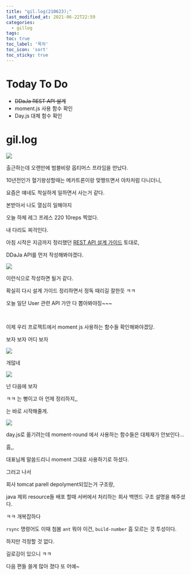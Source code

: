 ```yaml
---
title: "gil.log(210623);"
last_modified_at: 2021-06-22T22:59
categories: 
  - gillog
tags:
toc: true
toc_label: '목차'
toc_icon: 'sort'
toc_sticky: true
---
```

# Today To Do

- ~~DDaJa REST API 설계~~
- moment.js 사용 함수 확인
- Day.js 대체 함수 확인

# gil.log

![](https://images.velog.io/images/gillog/post/a8712d66-4358-4bcb-9a7b-4bcec60be725/image.png)

출근하는데 오랜만에 범블비랑 옵티머스 프라임을 만났다.

10년전인가 혈기왕성할때는 메카트론이랑 맞짱뜨면서 야차처럼 다니더니,

요즘은 얘네도 착실하게 일하면서 사는거 같다.

본받아서 나도 열심히 일해야지


오늘 하체 레그 프레스 220 10reps 찍었다.

내 다리도 찌걱인다.

아침 시작은 지금까지 정리했던 [REST API 설계 가이드](https://velog.io/@gillog/RESTful-API-%EC%84%A4%EA%B3%84%EC%8B%9C-%EC%9C%A0%EC%9D%98-%EC%82%AC%ED%95%AD) 토대로,

DDaJa API를 먼저 작성해봐야겠다.


![](https://images.velog.io/images/gillog/post/f3f4c749-7909-44bd-b7bc-8477e5122f20/image.png)

이런식으로 작성하면 될거 같다.

확실히 다시 설계 가이드 정리하면서 정독 때리길 잘한듯 ㅋㅋ

오늘 일단 User 관련 API 가안 다 뽑아봐야징~~~

<br>

이제 우리 프로젝트에서 moment js 사용하는 함수들 확인해봐야겠당.

보자 보자 어디 보자

![](https://images.velog.io/images/gillog/post/cbc10099-3b5a-4e47-a366-89df310c3c00/image.png)

개많네 

![](https://images.velog.io/images/gillog/post/30f94409-eca4-4246-91fb-91454b377f98/%EB%84%8C%EB%8B%A4%EC%9D%8C%EC%97%90%EB%B3%B4%EC%9E%90.PNG)

넌 다음에 보자

ㅋㅋ 는 뻥이고 아 언제 정리하지,,

는 바로 시작해줄게.

![](https://images.velog.io/images/gillog/post/f11a5dc3-e3c6-4643-9b86-38a561454266/image.png)

day.js로 옮기려는데 moment-round 에서 사용하는 함수들은 대체재가 안보인다...

흠,,

대표님께 말씀드리니 moment 그대로 사용하기로 하셨다.


그러고 나서

회사 tomcat parell depolyment되있는거 구조랑,

java 제외 resource들 배포 할때 서버에서 처리하는 회사 백엔드 구조 설명을 해주셨다.

ㅋㅋ 개복잡하다

`rsync` 명령어도 이때 첨봄 `ant` 뭐야 이건, `build-number` 흠 모르는 것 투성이다.

하지만 걱정할 것 없다.

길로깅이 있으니 ㅋㅋ

다음 편들 쓸게 많아 졌다 또 어예~

